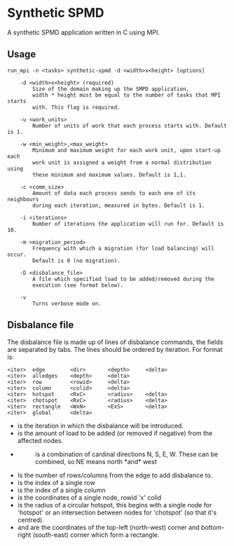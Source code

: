 Synthetic SPMD
==============

A synthetic SPMD application written in C using MPI.


Usage
-----

    run_mpi -n <tasks> synthetic-spmd -d <width>x<height> [options]

        -d <width>x<height> (required)
            Size of the domain making up the SMPD application,
            width * height must be equal to the number of tasks that MPI starts
            with. This flag is required.

        -u <work_units>
            Number of units of work that each process starts with. Default is 1.

        -w <min_weight>,<max_weight>
            Minimum and maximum weight for each work unit, upon start-up each
            work unit is assigned a weight from a normal distribution using
            these minimum and maximum values. Default is 1,1.

        -c <comm_size>
            Amount of data each process sends to each one of its neighbours
            during each iteration, measured in bytes. Default is 1.

        -i <iterations>
            Number of iterations the application will run for. Default is 10.

        -m <migration_period>
            Frequency with which a migration (for load balancing) will occur.
            Default is 0 (no migration).

        -D <disbalance_file>
            A file which specified load to be added/removed during the
            execution (see format below).

        -v
            Turns verbose mode on.


Disbalance file
---------------

The disbalance file is made up of lines of disbalance commands, the fields are
separated by tabs. The lines should be ordered by iteration. For format is:

    <iter>  edge        <dir>       <depth>     <delta>
    <iter>  alledges    <depth>     <delta>
    <iter>  row         <rowid>     <delta>
    <iter>  column      <colid>     <delta>
    <iter>  hotspot     <RxC>       <radius>    <delta>
    <iter>  chotspot    <RxC>       <radius>    <delta>
    <iter>  rectangle   <WxN>       <ExS>       <delta>
    <iter>  global      <delta>

 - <iter> is the iteration in which the disbalance will be introduced.
 - <delta> is the amount of load to be added (or removed if negative) from the affected nodes.
 - <dir> is a combination of cardinal directions N, S, E, W. These can be combined, so NE means north *and* west
 - <depth> Is the number of rows/columns from the edge to add disbalance to.
 - <rowid> is the index of a single row
 - <colid> is the index of a single column
 - <RxC> is the coordinates of a single node, rowid 'x' colid
 - <radius> is the radius of a circular hotspot, this begins with a single node for 'hotspot' or an intersection between nodes for 'chotspot' (so that it's centred).
 - <WxN> and <ExS> are the coordinates of the top-left (north-west) corner and bottom-right (south-east) corner which form a rectangle.
